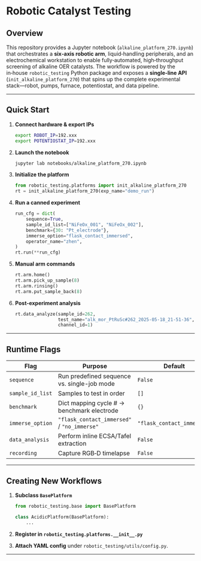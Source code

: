 # Robotic Catalyst Testing

## Overview
This repository provides a Jupyter notebook (`alkaline_platform_270.ipynb`) that orchestrates a **six‑axis robotic arm**, liquid‑handling peripherals, and an electrochemical workstation to enable fully‑automated, high‑throughput screening of alkaline OER catalysts.  The workflow is powered by the in‑house `robotic_testing` Python package and exposes a **single‑line API** (`init_alkaline_platform_270`) that spins up the complete experimental stack—robot, pumps, furnace, potentiostat, and data pipeline.

---

## Quick Start

1. **Connect hardware & export IPs**

   ```bash
   export ROBOT_IP=192.xxx
   export POTENTIOSTAT_IP=192.xxx
   ```

2. **Launch the notebook**

   ```bash
   jupyter lab notebooks/alkaline_platform_270.ipynb
   ```

3. **Initialize the platform**

   ```python
   from robotic_testing.platforms import init_alkaline_platform_270
   rt = init_alkaline_platform_270(exp_name="demo_run")
   ```

4. **Run a canned experiment**

   ```python
   run_cfg = dict(
       sequence=True,
       sample_id_list=["NiFeOx_001", "NiFeOx_002"],
       benchmark={30: "Pt_electrode"},
       immerse_option="flask_contact_immersed",
       operator_name="zhen",
   )
   rt.run(**run_cfg)
   ```

5. **Manual arm commands**

   ```python
   rt.arm.home()
   rt.arm.pick_up_sample(8)
   rt.arm.rinsing()
   rt.arm.put_sample_back(8)
   ```

6. **Post‑experiment analysis**

   ```python
   rt.data_analyze(sample_id=262,
                   test_name="alk_mor_PtRuSc#262_2025-05-18_21-51-36",
                   channel_id=1)
   ```

---

## Runtime Flags

| Flag | Purpose | Default |
|------|---------|---------|
| `sequence` | Run predefined sequence vs. single-job mode | `False` |
| `sample_id_list` | Samples to test in order | `[]` |
| `benchmark` | Dict mapping cycle # → benchmark electrode | `{}` |
| `immerse_option` | `"flask_contact_immersed"` / `"no_immerse"` | `"flask_contact_immersed"` |
| `data_analysis` | Perform inline ECSA/Tafel extraction | `False` |
| `recording` | Capture RGB‑D timelapse | `False` |

---

## Creating New Workflows

1. **Subclass `BasePlatform`**

   ```python
   from robotic_testing.base import BasePlatform

   class AcidicPlatform(BasePlatform):
       ...
   ```

2. **Register in `robotic_testing.platforms.__init__.py`**

3. **Attach YAML config** under `robotic_testing/utils/config.py`.

---
